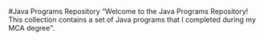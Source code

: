 
#Java Programs Repository
“Welcome to the Java Programs Repository! This collection contains a set of Java programs that I completed during my MCA degree". 

